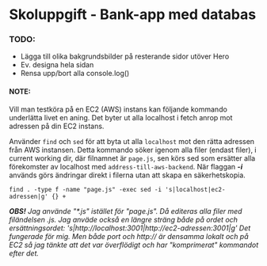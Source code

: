 # Skoluppgift - Bank-app med databas

### TODO:

- Lägga till olika bakgrundsbilder på resterande sidor utöver Hero
- Ev. designa hela sidan
- Rensa upp/bort alla console.log()

#### NOTE:

Vill man testköra på en EC2 (AWS) instans kan följande kommando underlätta livet en aning. Det byter ut alla localhost i fetch anrop mot adressen på din EC2 instans.

Använder `find` och `sed` för att byta ut alla `localhost` mot den rätta adressen från AWS instansen. Detta kommando söker igenom alla filer (endast filer), i current working dir, där filnamnet är `page.js`, sen körs sed som ersätter alla förekomster av localhost med `address-till-aws-backend`.
När flaggan **_-i_** används görs ändringar direkt i filerna utan att skapa en säkerhetskopia.

```
find . -type f -name "page.js" -exec sed -i 's|localhost|ec2-adressen|g' {} +

```

**_OBS!_** <i>Jag använde "\*.js" istället för "page.js". Då editeras alla filer med filändelsen .js.
Jag anväde också en längre sträng både på ordet och ersättningsordet:
's|http://localhost:3001|http://ec2-adressen:3001|g'
Det fungerade för mig. Men både port och http:// är densamma lokalt och på EC2 så jag tänkte att det var överflödigt och har "komprimerat" kommandot efter det.</i>

